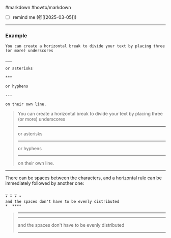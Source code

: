 #markdown #howto/markdown

- [ ] remind me (@[[2025-03-05]])
___
### Example

```
You can create a horizontal break to divide your text by placing three (or more) underscores 

___

or asterisks 

***

or hyphens

---

on their own line.
```

> You can create a horizontal break to divide your text by placing three (or more) underscores
> 
> ---
> 
> or asterisks
> 
> ---
> 
> or hyphens
> 
> ---
> 
> on their own line.

---

There can be spaces between the characters, and a horizontal rule can be immediately followed by another one:

```
_ _ _
* * * *
and the spaces don't have to be evenly distributed
*  ****
```

> ---
> 
> ---
> 
> and the spaces don't have to be evenly distributed
> 
> ---